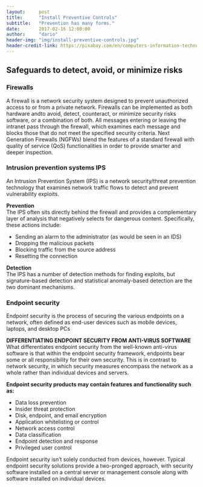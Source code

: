 ```yaml
---
layout:     post
title:      "Install Preventive Controls"
subtitle:   "Prevention has many forms."
date:       2017-02-16 12:00:00
author:     "dario"
header-img: "img/install-preventive-controls.jpg"
header-credit-link: https://pixabay.com/en/computers-information-technology-2652997/
---
```


## Safeguards to detect, avoid, or minimize risks

### Firewalls
A firewall is a network security system designed to prevent unauthorized access to or from a private network. Firewalls can be implemented as both hardware andto avoid, detect, counteract, or minimize security risks software, or a combination of both. All messages entering or leaving the intranet pass through the firewall, which examines each message and blocks those that do not meet the specified security criteria. Next Generation Firewalls (NGFWs) blend the features of a standard firewall with quality of service (QoS) functionalities in order to provide smarter and deeper inspection.

### Intrusion prevention systems IPS
An Intrusion Prevention System (IPS) is a network security/threat prevention technology that examines network traffic flows to detect and prevent vulnerability exploits.

**Prevention**  
The IPS often sits directly behind the firewall and provides a complementary layer of analysis that negatively selects for dangerous content. Specifically, these actions include:

* Sending an alarm to the administrator (as would be seen in an IDS)
* Dropping the malicious packets
* Blocking traffic from the source address
* Resetting the connection

**Detection**  
The IPS has a number of detection methods for finding exploits, but signature-based detection and statistical anomaly-based detection are the two dominant mechanisms.

### Endpoint security
Endpoint security is the process of securing the various endpoints on a network, often defined as end-user devices such as mobile devices, laptops, and desktop PCs

**DIFFERENTIATING ENDPOINT SECURITY FROM ANTI-VIRUS SOFTWARE**  
What differentiates endpoint security from the well-known anti-virus software is that within the endpoint security framework, endpoints bear some or all responsibility for their own security. This is in contrast to network security, in which security measures encompass the network as a whole rather than individual devices and servers.

**Endpoint security products may contain features and functionality such as:**

* Data loss prevention
* Insider threat protection
* Disk, endpoint, and email encryption
* Application whitelisting or control
* Network access control
* Data classification
* Endpoint detection and response
* Privileged user control

Endpoint security isn’t solely conducted from devices, however. Typical endpoint security solutions provide a two-pronged approach, with security software installed on a central server or management console along with software installed on individual devices.
